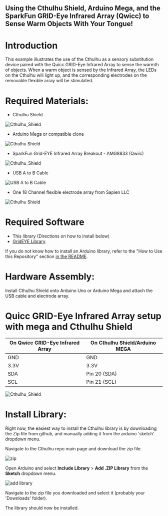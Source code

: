 ## Using the Cthulhu Shield, Arduino Mega, and the SparkFun GRID-Eye Infrared Array (Qwicc) to Sense Warm Objects With Your Tongue!

# Introduction

This example illustrates the use of the Cthulhu as a sensory substitution device paired with the Quicc GRID-Eye Infrared Array to sense the warmth of objects. When a warm object is sensed by the Infrared Array, the LEDs on the Cthulhu will light up, and the corresponding electrodes on the removable flexible array will be stimulated.

# Required Materials:

* Cthulhu Shield

![Cthulhu_Shield](https://github.com/SapienLLCdev/Cthulhu/blob/master/jpgs/cthulhusmall.jpg?raw=true)

* Arduino Mega or compatible clone

![Cthulhu Shield](https://github.com/SapienLLCdev/Cthulhu/blob/master/jpgs/megasmall.jpg?raw=true)

* SparkFun Grid-EYE Infrared Array Breakout - AMG8833 (Qwiic)

![Cthulhu_Shield](https://github.com/SapienLLCdev/Cthulhu/blob/master/jpgs/infraredsmall.jpg?raw=true)

* USB A to B Cable

![USB A to B Cable](https://github.com/SapienLLCdev/Cthulhu/blob/master/jpgs/usbsmall.jpg?raw=true)

* One 18 Channel flexible electrode array from Sapien LLC

![Cthulhu Shield](https://github.com/SapienLLCdev/Cthulhu/blob/master/jpgs/ribbonsmall.jpg?raw=true)

# Required Software
* This library (Directions on how to install below)
* [GridEYE Library](https://github.com/sparkfun/SparkFun_GridEYE_Arduino_Library).

If you do not know how to install an Arduino library, refer to the "How to Use this Repository" section [in the README](https://github.com/SapienLLCdev/Cthulhu). 

# Hardware Assembly:
Install Cthulhu Shield onto Arduino Uno or Arduino Mega and attach the USB cable and electrode array. 

# Quicc GRID-Eye Infrared Array setup with mega and Cthulhu Shield 

On Qwicc GRID-Eye Infrared Array  |    On Cthulhu Shield/Arduino MEGA
----------------------------------|----------------------------------
GND	            |                GND
3.3V	           |                3.3V
SDA	            |            Pin 20 (SDA)
SCL	            |            Pin 21 (SCL)


![Cthulhu_Shield](https://github.com/SapienLLCdev/Cthulhu/blob/master/jpgs/infrared_setup.JPG?raw=true)

# Install Library:

Right now, the easiest way to install the Cthulhu library is by downloading the Zip file from github, and manually adding it from the arduino 'sketch' dropdown menu.

Navigate to the Cthulhu repo main page and download the zip file.

![zip](https://github.com/SapienLLCdev/Cthulhu/blob/master/examples/tactile_keypad/jpgs/download_zip.jpg?raw=true)

Open Arduino and select **Include Library** > **Add .ZIP Library** from the **Sketch** dropdown menu.

![add library](https://github.com/SapienLLCdev/Cthulhu/blob/master/examples/tactile_keypad/jpgs/arduino_add_zip_library.jpg?raw=true)

Navigate to the zip file you downloaded and select it (probably your 'Downloads' folder). 

The library should now be installed. 



